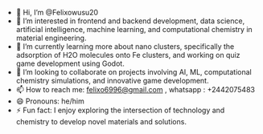  - 👋 Hi, I’m @Felixowusu20
- 👀 I’m interested in frontend and backend development, data science, artificial intelligence, machine learning, and computational chemistry in material engineering.
- 🌱 I’m currently learning more about nano clusters, specifically the adsorption of H2O molecules onto Fe clusters, and working on quiz game development using Godot.
- 💞️ I’m looking to collaborate on projects involving AI, ML, computational chemistry simulations, and innovative game development.
- 📫 How to reach me: felixo6996@gmail.com , whatsapp : +2442075483 
- 😄 Pronouns: he/him
- ⚡ Fun fact: I enjoy exploring the intersection of technology and chemistry to develop novel materials and solutions.



 
